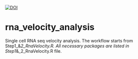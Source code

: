 [![DOI](https://zenodo.org/badge/456911673.svg)](https://zenodo.org/doi/10.5281/zenodo.10777580)

# rna_velocity_analysis
Single cell RNA seq velocity analysis.
The workflow starts from Step1_&_2_RnaVelocity.R.
All necessary packages are listed in Step1_&_2_RnaVelocity.R file.
